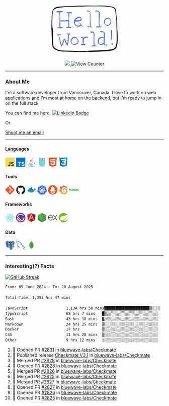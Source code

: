 <div align="center">
    <img src="./img/hello_world.webp" height="200px" width="">
    <div>
        <a href="https://www.linkedin.com/in/ajhollid">
            <img src="https://img.shields.io/badge/LinkedIn-blue"/>
        </a>
        <img src="https://komarev.com/ghpvc/?username=ajhollid&color=yellow" alt="View Counter">
    </div>
</div>

---

### About Me

I'm a software developer from Vancouver, Canada. I love to work on web applications and I'm most at home on the backend, but I'm ready to jump in on the full stack.

You can find me here: [![Linkedin Badge](https://img.shields.io/badge/-ajhollid-blue?style=flat&logo=Linkedin&logoColor=white)](https://www.linkedin.com/in/ajhollid)

Or

[Shoot me an email](mailto:ajhollid@gmail.com)

---

#### Languages

<div>
    <img src="./img/devicons/javascript-original.svg" width=30 height=30 alt="JavaScript">
    <img src="/img/devicons/typescript-original.svg" width=30 height=30 alt="TypeScript">
    <img src="./img/devicons/java-original.svg" width=30 height=30 alt="Java">
    <img src="./img/devicons/go-original.svg" width=30 height=30 alt="Golang">
    <img src="./img/devicons/html5-original.svg" width=30 height=30 alt="HTML 5">
    <img src="./img/devicons/css3-original.svg" width=30 height=30 alt="CSS 3">
</div>

#### Tools

<div>
    <img src="./img/devicons/git-original.svg" width=30 height=30 alt="Git">
    <img src="./img/devicons/github-original.svg" width=30 height=30 alt="Github">
    <img src="./img/devicons/docker-original.svg" width=30 
    height=30 alt="Docker">
    <img src="./img/devicons/kubernetes-original.svg" width=30 height=30 alt="K8">
    <img src="./img/devicons/prometheus-original.svg" width=30 height=30 alt="Prometheus">
    <img src="./img/devicons/grafana-original.svg" width=30 height=30 alt="Grafana">
    <img src="./img/devicons/nginx-original.svg" width=30 height=30 alt="Nginx">
</div>

#### Frameworks

<div>
    <img src="./img/devicons/react-original.svg" width=30 height=30 alt="React">
    <img src="./img/devicons/gatsby-original.svg" width=30 height=30 alt="Gatsby">
    <img src="./img/devicons/angularjs-original.svg" width=30 height=30 alt="AngularJS">
    <img src="./img/devicons/nodejs-original.svg" width=30 height=30 alt="NodeJS">
    <img src="./img/devicons/express-original.svg" width=30 height=30 alt="Express">
    <img src="./img/devicons/spring-original.svg" width=30 height=30 alt="Spring">
</div>

#### Data

<div>
    <img src="./img/devicons/postgresql-original.svg" width=30 height=30 alt="Postgresql">
    <img src="./img/devicons/mysql-original.svg" width=30 height=30 alt="Mysql">
    <img src="./img/devicons/mongodb-original.svg" width=30 height=30 alt="MongoDB">
</div>

---

### Interesting(?) Facts

[![GitHub Streak](http://github-readme-streak-stats.herokuapp.com?user=ajhollid)](https://git.io/streak-stats)

 <!--START_SECTION:waka-->

```txt
From: 05 June 2024 - To: 20 August 2025

Total Time: 1,383 hrs 47 mins

JavaScript                 1,134 hrs 50 mins████████████████████▒░░░░   81.47 %
TypeScript                 68 hrs 7 mins   █▒░░░░░░░░░░░░░░░░░░░░░░░   04.89 %
Bash                       43 hrs 18 mins  ▓░░░░░░░░░░░░░░░░░░░░░░░░   03.11 %
Markdown                   24 hrs 25 mins  ▒░░░░░░░░░░░░░░░░░░░░░░░░   01.75 %
Docker                     17 hrs          ▒░░░░░░░░░░░░░░░░░░░░░░░░   01.22 %
CSS                        11 hrs 28 mins  ▒░░░░░░░░░░░░░░░░░░░░░░░░   00.82 %
Other                      9 hrs 12 mins   ░░░░░░░░░░░░░░░░░░░░░░░░░   00.66 %
```

<!--END_SECTION:waka-->


<!--START_SECTION:activity-->
1. 💪 Opened PR [#2831](https://github.com/bluewave-labs/Checkmate/pull/2831) in [bluewave-labs/Checkmate](https://github.com/bluewave-labs/Checkmate)
2. 🚀 Published release [Checkmate V3.1](https://github.com/bluewave-labs/Checkmate/releases/tag/v3.1) in [bluewave-labs/Checkmate](https://github.com/bluewave-labs/Checkmate)
3. 🎉 Merged PR [#2828](https://github.com/bluewave-labs/Checkmate/pull/2828) in [bluewave-labs/Checkmate](https://github.com/bluewave-labs/Checkmate)
4. 💪 Opened PR [#2828](https://github.com/bluewave-labs/Checkmate/pull/2828) in [bluewave-labs/Checkmate](https://github.com/bluewave-labs/Checkmate)
5. 🎉 Merged PR [#2826](https://github.com/bluewave-labs/Checkmate/pull/2826) in [bluewave-labs/Checkmate](https://github.com/bluewave-labs/Checkmate)
6. 🎉 Merged PR [#2825](https://github.com/bluewave-labs/Checkmate/pull/2825) in [bluewave-labs/Checkmate](https://github.com/bluewave-labs/Checkmate)
7. 🎉 Merged PR [#2827](https://github.com/bluewave-labs/Checkmate/pull/2827) in [bluewave-labs/Checkmate](https://github.com/bluewave-labs/Checkmate)
8. 💪 Opened PR [#2827](https://github.com/bluewave-labs/Checkmate/pull/2827) in [bluewave-labs/Checkmate](https://github.com/bluewave-labs/Checkmate)
9. 💪 Opened PR [#2826](https://github.com/bluewave-labs/Checkmate/pull/2826) in [bluewave-labs/Checkmate](https://github.com/bluewave-labs/Checkmate)
10. 💪 Opened PR [#2825](https://github.com/bluewave-labs/Checkmate/pull/2825) in [bluewave-labs/Checkmate](https://github.com/bluewave-labs/Checkmate)
<!--END_SECTION:activity-->
